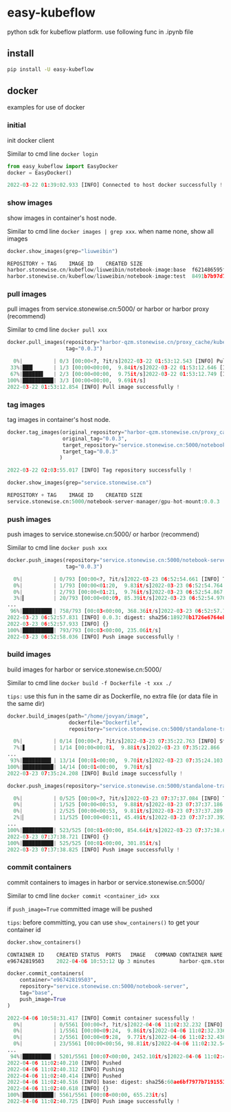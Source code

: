 # easy-kubeflow

python sdk for kubeflow platform. use following func in .ipynb file

## install 
```bash
pip install -U easy-kubeflow
```

## docker

examples for use of docker

### initial

init docker client

Similar to cmd line ``docker login``

```python
from easy_kubeflow import EasyDocker
docker = EasyDocker()

2022-03-22 01:39:02.933 [INFO] Connected to host docker successfully !
```
### show images

show images in container's host node.

Similar to cmd line ``docker images | grep xxx``. when name none, show all images

```python
docker.show_images(grep="liuweibin")

REPOSITORY + TAG	IMAGE ID	CREATED	SIZE
harbor.stonewise.cn/kubeflow/liuweibin/notebook-image:base	f621486595fe	2022-03-17T02:02:18.143	8.1 GB
harbor.stonewise.cn/kubeflow/liuweibin/notebook-image:test	8491b7b97d72	2022-01-21T10:13:34.857	8.1 GB
```

### pull images

pull images from service.stonewise.cn:5000/ or harbor or harbor proxy (recommend)

Similar to cmd line ``docker pull xxx``

```python
docker.pull_images(repository="harbor-qzm.stonewise.cn/proxy_cache/kubeflow/notebook-server-manager/gpu-hot-mount", 
                   tag="0.0.3")

  0%|          | 0/3 [00:00<?, ?it/s]2022-03-22 01:53:12.543 [INFO] Pulling from proxy_cache/kubeflow/notebook-server-manager/gpu-hot-mount
 33%|███▎      | 1/3 [00:00<00:00,  9.84it/s]2022-03-22 01:53:12.646 [INFO] Digest: sha256:189270b1726e6764ebbcdfa72f1ba80fa8bc3945712afadc1adadfd3dfb741b4
 67%|██████▋   | 2/3 [00:00<00:00,  9.75it/s]2022-03-22 01:53:12.749 [INFO] Status: Downloaded newer image for harbor-qzm.stonewise.cn/proxy_cache/kubeflow/notebook-server-manager/gpu-hot-mount:0.0.3
100%|██████████| 3/3 [00:00<00:00,  9.69it/s]
2022-03-22 01:53:12.854 [INFO] Pull image successfully !
```

### tag images

tag images in container's host node.

```python
docker.tag_images(original_repository="harbor-qzm.stonewise.cn/proxy_cache/kubeflow/notebook-server-manager/gpu-hot-mount", 
                  original_tag="0.0.3",
                  target_repository="service.stonewise.cn:5000/notebook-server-manager/gpu-hot-mount", 
                  target_tag="0.0.3"
                 )

2022-03-22 02:03:55.017 [INFO] Tag repository successfully !

docker.show_images(grep="service.stonewise.cn")

REPOSITORY + TAG	IMAGE ID	CREATED	SIZE
service.stonewise.cn:5000/notebook-server-manager/gpu-hot-mount:0.0.3	d3838c66fc1e	2022-03-14T02:19:02.010	1.0 GB
```
### push images

push images to service.stonewise.cn:5000/ or harbor (recommend)

Similar to cmd line ``docker push xxx``

```python
docker.push_images(repository="service.stonewise.cn:5000/notebook-server-manager/gpu-hot-mount", 
                   tag="0.0.3")

  0%|          | 0/793 [00:00<?, ?it/s]2022-03-23 06:52:54.661 [INFO] The push refers to repository [service.stonewise.cn:5000/notebook-server-manager/gpu-hot-mount]
  0%|          | 1/793 [00:00<01:20,  9.83it/s]2022-03-23 06:52:54.764 [INFO] Preparing
  0%|          | 2/793 [00:00<01:21,  9.76it/s]2022-03-23 06:52:54.867 [INFO] Waiting
  3%|▎         | 20/793 [00:00<00:09, 85.39it/s]2022-03-23 06:52:54.970 [INFO] Pushing
...
 96%|█████████▌| 758/793 [00:03<00:00, 368.36it/s]2022-03-23 06:52:57.730 [INFO] Pushed
2022-03-23 06:52:57.831 [INFO] 0.0.3: digest: sha256:189270b1726e6764ebbcdfa72f1ba80fa8bc3945712afadc1adadfd3dfb741b4 size: 4079
2022-03-23 06:52:57.933 [INFO] {}
100%|██████████| 793/793 [00:03<00:00, 235.06it/s]
2022-03-23 06:52:58.036 [INFO] Push image successfully !
```

### build images

build images for harbor or service.stonewise.cn:5000/

Similar to cmd line ``docker build -f Dockerfile -t xxx ./``

`tips:` use this fun in the same dir as Dockerfile, no extra file (or data file in the same dir)

```python
docker.build_images(path="/home/jovyan/image",
                    dockerfile="Dockerfile",
                    repository="service.stonewise.cn:5000/standalone-training",tag="0.0.1")

  0%|          | 0/14 [00:00<?, ?it/s]2022-03-23 07:35:22.763 [INFO] Step 1/3 : FROM harbor-qzm.stonewise.cn/proxy_cache/kubeflow/tensorflow:1.14.0-py3.6-cpu
  7%|▋         | 1/14 [00:00<00:01,  9.88it/s]2022-03-23 07:35:22.866 [INFO] 
...
 93%|█████████▎| 13/14 [00:01<00:00,  9.70it/s]2022-03-23 07:35:24.103 [INFO] Successfully tagged service.stonewise.cn:5000/standalone-training:0.0.1
100%|██████████| 14/14 [00:01<00:00,  9.70it/s]
2022-03-23 07:35:24.208 [INFO] Build image successfully !

docker.push_images(repository="service.stonewise.cn:5000/standalone-training", tag="0.0.1")

  0%|          | 0/525 [00:00<?, ?it/s]2022-03-23 07:37:37.084 [INFO] The push refers to repository [service.stonewise.cn:5000/standalone-training]
  0%|          | 1/525 [00:00<00:53,  9.88it/s]2022-03-23 07:37:37.186 [INFO] Preparing
  0%|          | 2/525 [00:00<00:53,  9.81it/s]2022-03-23 07:37:37.289 [INFO] Waiting
  2%|▏         | 11/525 [00:00<00:11, 45.49it/s]2022-03-23 07:37:37.392 [INFO] Pushing
...
100%|█████████▉| 523/525 [00:01<00:00, 854.64it/s]2022-03-23 07:37:38.620 [INFO] 0.0.1: digest: sha256:0fe6eaa12c2e4409f2b20f089dca83e8f0b4480b60405dcbb102a00185b2070c size: 2215
2022-03-23 07:37:38.721 [INFO] {}
100%|██████████| 525/525 [00:01<00:00, 301.85it/s]
2022-03-23 07:37:38.825 [INFO] Push image successfully !
```

### commit containers

commit containers to images in  harbor or service.stonewise.cn:5000/

Similar to cmd line ``docker commit <container_id> xxx``

if `push_image=True` committed image will be pushed

`tips`: before committing, you can use `show_containers()` to get your container id 

```python
docker.show_containers()

CONTAINER ID	CREATED	STATUS	PORTS	IMAGE	COMMAND	CONTAINER NAME
e96742819503	2022-04-06 10:53:12	Up 3 minutes		harbor-qzm.stonewise.cn/proxy_cache/kubeflow/notebook-image@sha256:1deea8bc1e94c2ee7e63c146cdfe6ffa6cf46e99c7c64aeb8a75bf2d5293840c	/entrypoint.sh /bin/bash /usr/src/app/startup.sh	k8s_base_base-0_liuweibin_554565fb-659a-4a06-b2e8-f188bd5c38ed_0
```

```python
docker.commit_containers(
    container="e96742819503",
    repository="service.stonewise.cn:5000/notebook-server",
    tag="base",
    push_image=True
)

2022-04-06 10:58:31.417 [INFO] Commit container sucessfully !
  0%|          | 0/5561 [00:00<?, ?it/s]2022-04-06 11:02:32.232 [INFO] The push refers to repository [service.stonewise.cn:5000/notebook-server]
  0%|          | 1/5561 [00:00<09:24,  9.86it/s]2022-04-06 11:02:32.336 [INFO] Preparing
  0%|          | 2/5561 [00:00<09:28,  9.77it/s]2022-04-06 11:02:32.438 [INFO] Waiting
  0%|          | 23/5561 [00:00<00:56, 98.81it/s]2022-04-06 11:02:32.541 [INFO] Preparing
...
 94%|█████████▎| 5201/5561 [00:07<00:00, 2452.10it/s]2022-04-06 11:02:40.109 [INFO] Pushing
2022-04-06 11:02:40.210 [INFO] Pushed
2022-04-06 11:02:40.312 [INFO] Pushing
2022-04-06 11:02:40.414 [INFO] Pushed
2022-04-06 11:02:40.516 [INFO] base: digest: sha256:60ae6bf7977b719155119ae9eb0e36605227bb867a97b612a4d3f437e3bf9410 size: 7864
2022-04-06 11:02:40.618 [INFO] {}
100%|██████████| 5561/5561 [00:08<00:00, 655.23it/s] 
2022-04-06 11:02:40.725 [INFO] Push image successfully !
```